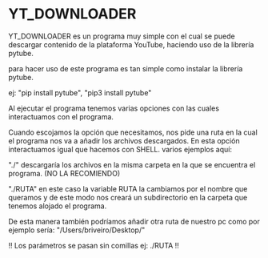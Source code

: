 # YT_DOWNLOADER
YT_DOWNLOADER es un programa muy simple con el cual se puede descargar contenido de la plataforma YouTube, haciendo uso de la librería pytube.

para hacer uso de este programa es tan simple como instalar la librería pytube.

ej: "pip install pytube", "pip3 install pytube"

Al ejecutar el programa tenemos varias opciones con las cuales interactuamos con el programa.

Cuando escojamos la opción que necesitamos, nos pide una ruta en la cual el programa nos va a añadir los archivos descargados.
En esta opción interactuamos igual que hacemos con SHELL.
varios ejemplos aquí:

"./" descargaría los archivos en la misma carpeta en la que se encuentra el programa. (NO LA RECOMIENDO)

"./RUTA" en este caso la variable RUTA la cambiamos por el nombre que queramos y de este modo nos creará un subdirectorio en la carpeta que tenemos alojado el programa.

De esta manera también podríamos añadir otra ruta de nuestro pc como por ejemplo sería: "/Users/briveiro/Desktop/" 

!! Los parámetros se pasan sin comillas ej: ./RUTA      !!

